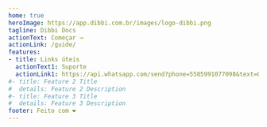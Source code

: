 ```yaml
---
home: true
heroImage: https://app.dibbi.com.br/images/logo-dibbi.png
tagline: Dibbi Docs
actionText: Começar →
actionLink: /guide/
features:
- title: Links úteis
  actionText1: Suporte
  actionLink1: https://api.whatsapp.com/send?phone=5585991077098&text=Ol%C3%A1,%20estou%20vindo%20do%20site%20e%20gostaria%20de%20mais%20informa%C3%A7%C3%B5es%20sobre%20a%20Dibbi
#- title: Feature 2 Title
#  details: Feature 2 Description
#- title: Feature 3 Title
#  details: Feature 3 Description
footer: Feito com ❤️
---
```

